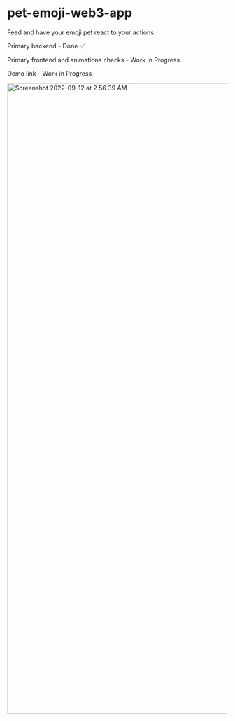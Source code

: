 # pet-emoji-web3-app
Feed and have your emoji pet react to your actions.

Primary backend - Done ✅

Primary frontend and animations checks - Work in Progress

Demo link - Work in Progress

<img width="1440" alt="Screenshot 2022-09-12 at 2 56 39 AM" src="https://user-images.githubusercontent.com/43566170/189549538-ddbf3932-4fae-4369-a366-9962c7717780.png">
